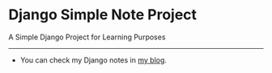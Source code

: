# Django Simple Note Project

A Simple Django Project for Learning Purposes

---

- You can check my Django notes in [my blog](https://fatmakahveci.com/coding/django/).
